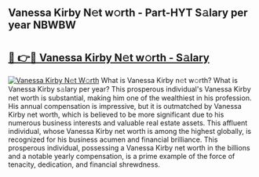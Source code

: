## Vanessa Kirby N𝚎t w𝚘rth - Part-HYT S𝚊lary per year NBWBW

# <h2><a href="http://gc2db54.nevu.top/?p=Vanessa+Kirby">🔗 👉🔴 Vanessa Kirby N𝚎t w𝚘rth - S𝚊lary</a></h2>

[![Vanessa Kirby N𝚎t W𝚘rth](https://i.imgur.com/Oavwk0R.jpeg)](http://gc2db54.nevu.top/?p=Vanessa+Kirby)
What is Vanessa Kirby n𝚎t w𝚘rth? What is Vanessa Kirby s𝚊lary per year?
This prosperous individual's Vanessa Kirby net worth is substantial, making him one of the wealthiest in his profession. His annual compensation is impressive, but it is outmatched by Vanessa Kirby net worth, which is believed to be more significant due to his numerous business interests and valuable real estate assets. This affluent individual, whose Vanessa Kirby net worth is among the highest globally, is recognized for his business acumen and financial brilliance. This prosperous individual, possessing a Vanessa Kirby net worth in the billions and a notable yearly compensation, is a prime example of the force of tenacity, dedication, and financial shrewdness.
